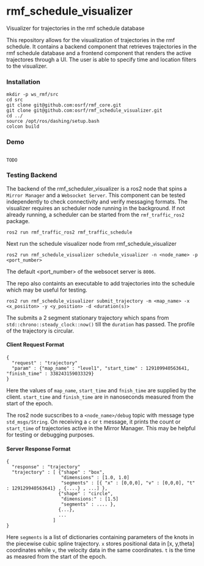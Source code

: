 # rmf_schedule_visualizer

Visualizer for trajectories in the rmf schedule database

This repository allows for the visualization of trajectories in the rmf schedule. It contains a backend component that retrieves trajectories in the rmf schedule database and a frontend component that renders the active trajectores through a UI. The user is able to specify time and location filters to the visualizer. 

### Installation 
```
mkdir -p ws_rmf/src
cd src
git clone git@github.com:osrf/rmf_core.git
git clone git@github.com:osrf/rmf_schedule_visualizer.git
cd ../
source /opt/ros/dashing/setup.bash
colcon build 
```

### Demo
```

TODO

```

### Testing Backend 
The backend of the rmf_scheduler_visualizer is a ros2 node that spins a `Mirror Manager` and a `Websocket Server`. This component can be tested independently to check connectivity and verify messaging formats. The visualizer requires an scheduler node running in the background. If not already running, a scheduler can be started from the `rmf_traffic_ros2` package.

```ros2 run rmf_traffic_ros2 rmf_traffic_schedule```

Next run the schedule visualizer node from rmf_schedule_visualizer

```ros2 run rmf_schedule_visualizer schedule_visualizer -n <node_name> -p <port_number>```

The default <port_number> of the websocet server is `8006`. 

The repo also containts an executable to add trajectories into the schedule which may be useful for testing. 

```ros2 run rmf_schedule_visualizer submit_trajectory -m <map_name> -x <x_posiiton> -y <y_position> -d <duration(s)>```

The submits a 2 segment stationary trajectory which spans from `std::chrono::steady_clock::now()` till the `duration` has passed. The profile of the trajectory is circular. 

#### Client Request Format
```
{
  "request" : "trajectory"
  "param" : {"map_name" : "level1", "start_time" : 129109940563641, "finish_time" : 338243159033329}
}
```
Here the values of `map_name`, `start_time` and `fnish_time` are supplied by the client. `start_time` and `finish_time` are in nanoseconds measured from the start of the epoch.

The ros2 node sucscribes to a `<node_name>/debug` topic with message type `std_msgs/String`. On receiving a `c` or `t` message, it prints the count or `start_time` of trajectories active in the Mirror Manager. This may be helpful for testing or debugging purposes.

#### Server Response Format 
```
{
  "response" : "trajectory"
  "trajectory" : [ {"shape" : "box",
                    "dimensions" : [1.0, 1.0]
                    "segments" : [{ "x" : [0,0,0], "v" : [0,0,0], "t" : 129129940563641} , {....} , ...] },
                   {"shape" : "circle",
                    "dimensions:" : [1.5]
                    "segments" : .... },
                   {...},
                   ...
                 ]
}

```
Here `segments` is a list of dictionaries containing parameters of the knots in the piecewise cubic spline trajectory. `x` stores positional data in [x, y,theta] coordinates while `v`, the velocity data in the same coordinates. `t` is the time as measred from the start of the epoch.
